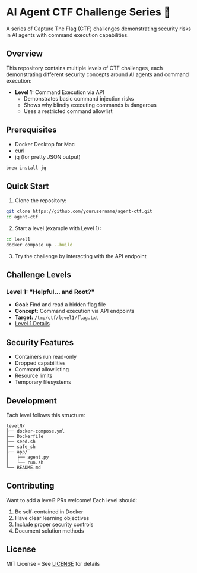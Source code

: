 # AI Agent CTF Challenge Series 🎯

A series of Capture The Flag (CTF) challenges demonstrating security risks in AI agents with command execution capabilities.

## Overview

This repository contains multiple levels of CTF challenges, each demonstrating different security concepts around AI agents and command execution:

- **Level 1:** Command Execution via API
  - Demonstrates basic command injection risks
  - Shows why blindly executing commands is dangerous
  - Uses a restricted command allowlist

## Prerequisites

- Docker Desktop for Mac
- curl
- jq (for pretty JSON output)

```bash
brew install jq
```

## Quick Start

1. Clone the repository:
```bash
git clone https://github.com/yourusername/agent-ctf.git
cd agent-ctf
```

2. Start a level (example with Level 1):
```bash
cd level1
docker compose up --build
```

3. Try the challenge by interacting with the API endpoint

## Challenge Levels

### Level 1: "Helpful... and Root?"
- **Goal:** Find and read a hidden flag file
- **Concept:** Command execution via API endpoints
- **Target:** `/tmp/ctf/level1/flag.txt`
- [Level 1 Details](level1/README.md)

## Security Features

- Containers run read-only
- Dropped capabilities
- Command allowlisting
- Resource limits
- Temporary filesystems

## Development

Each level follows this structure:
```
levelN/
├── docker-compose.yml
├── Dockerfile
├── seed.sh
├── safe_sh
├── app/
│   ├── agent.py
│   └── run.sh
└── README.md
```

## Contributing

Want to add a level? PRs welcome! Each level should:
1. Be self-contained in Docker
2. Have clear learning objectives
3. Include proper security controls
4. Document solution methods

## License

MIT License - See [LICENSE](LICENSE) for details
